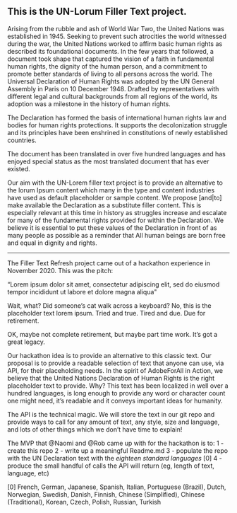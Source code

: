 ## This is the UN-Lorum Filler Text project.

Arising from the rubble and ash of World War Two, the United Nations was established in 1945. Seeking to prevent such atrocities the world witnessed during the war, the United Nations worked to affirm basic human rights as described its foundational documents. In the few years that followed, a document took shape that captured the vision of a faith in fundamental human rights, the dignity of the human person, and a commitment to promote better standards of living to all persons across the world. The Universal Declaration of Human Rights was adopted by the UN General Assembly in Paris on 10 December 1948. Drafted by representatives with different legal and cultural backgrounds from all regions of the world, its adoption was a milestone in the history of human rights.

The Declaration has formed the basis of international human rights law and bodies for human rights protections. It supports the decolonization struggle and its principles have been enshrined in constitutions of newly established countries.

The document has been translated in over five hundred languages and has enjoyed special status as the most translated document that has ever existed.

Our aim with the UN-Lorem filler text project is to provide an alternative to the lorum Ipsum content which many in the type and content industries have used as default placeholder or sample content. We propose [and|to] make available the Declaration as a substitute filler content. This is especially relevant at this time in history as struggles increase and escalate for many of the fundamental rights provided for within the Declaration. We believe it is essential to put these values of the Declaration in front of as many people as possible as a reminder that All human beings are born free and equal in dignity and rights.

---
The Filler Text Refresh project came out of a hackathon experience in November 2020. This was the pitch:

“Lorem ipsum dolor sit amet, consectetur adipiscing elit, sed do eiusmod tempor incididunt ut labore et dolore magna aliqua"

Wait, what? Did someone’s cat walk across a keyboard? No, this is the placeholder text lorem ipsum. Tried and true. Tired and due. Due for retirement.

OK, maybe not complete retirement, but maybe part time work. It’s got a great legacy.

Our hackathon idea is to provide an alternative to this classic text. Our proposal is to provide a readable selection of text that anyone can use, via API, for their placeholding needs. In the spirit of AdobeForAll in Action, we believe that the United Nations Declaration of Human Rights is the right placeholder text to provide. Why? This text has been localized in well over a hundred languages, is long enough to provide any word or character count one might need, it’s readable and it conveys important ideas for humanity.

The API is the technical magic. We will store the text in our git repo and provide ways to call for any amount of text, any style, size and language, and lots of other things which we don’t have time to explain!

The MVP that @Naomi and @Rob came up with for the hackathon is to:
1 - create this repo
2 - write up a meaningful Readme.md
3 - populate the repo with the UN Declaration text with the _eighteen standard languages_ [0]
4 - produce the small handful of calls the API will return (eg, length of text, language, etc)

[0] French, German, Japanese, Spanish, Italian, Portuguese (Brazil), Dutch, Norwegian, Swedish, Danish, Finnish, Chinese (Simplified), Chinese (Traditional), Korean, Czech, Polish, Russian, Turkish
